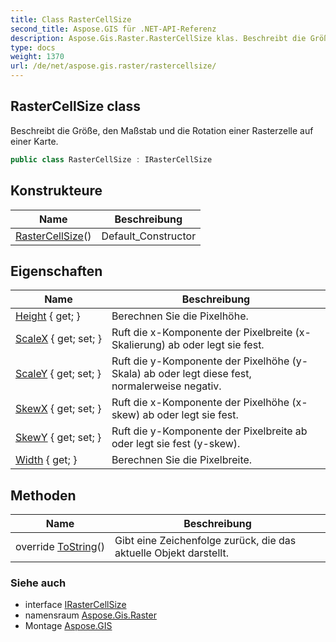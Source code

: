 ```yaml
---
title: Class RasterCellSize
second_title: Aspose.GIS für .NET-API-Referenz
description: Aspose.Gis.Raster.RasterCellSize klas. Beschreibt die Größe den Maßstab und die Rotation einer Rasterzelle auf einer Karte.
type: docs
weight: 1370
url: /de/net/aspose.gis.raster/rastercellsize/
---
```

## RasterCellSize class

Beschreibt die Größe, den Maßstab und die Rotation einer Rasterzelle auf einer Karte.

```csharp
public class RasterCellSize : IRasterCellSize
```

## Konstrukteure

| Name | Beschreibung |
| --- | --- |
| [RasterCellSize](rastercellsize/)() | Default_Constructor |

## Eigenschaften

| Name | Beschreibung |
| --- | --- |
| [Height](../../aspose.gis.raster/rastercellsize/height/) { get; } | Berechnen Sie die Pixelhöhe. |
| [ScaleX](../../aspose.gis.raster/rastercellsize/scalex/) { get; set; } | Ruft die x-Komponente der Pixelbreite (x-Skalierung) ab oder legt sie fest. |
| [ScaleY](../../aspose.gis.raster/rastercellsize/scaley/) { get; set; } | Ruft die y-Komponente der Pixelhöhe (y-Skala) ab oder legt diese fest, normalerweise negativ. |
| [SkewX](../../aspose.gis.raster/rastercellsize/skewx/) { get; set; } | Ruft die x-Komponente der Pixelhöhe (x-skew) ab oder legt sie fest. |
| [SkewY](../../aspose.gis.raster/rastercellsize/skewy/) { get; set; } | Ruft die y-Komponente der Pixelbreite ab oder legt sie fest (y-skew). |
| [Width](../../aspose.gis.raster/rastercellsize/width/) { get; } | Berechnen Sie die Pixelbreite. |

## Methoden

| Name | Beschreibung |
| --- | --- |
| override [ToString](../../aspose.gis.raster/rastercellsize/tostring/)() | Gibt eine Zeichenfolge zurück, die das aktuelle Objekt darstellt. |

### Siehe auch

* interface [IRasterCellSize](../irastercellsize/)
* namensraum [Aspose.Gis.Raster](../../aspose.gis.raster/)
* Montage [Aspose.GIS](../../)


